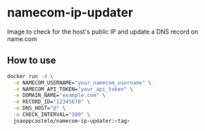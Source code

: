 # namecom-ip-updater
Image to check for the host's public IP and update a DNS record on name.com

## How to use
```bash
docker run -d \
  -e NAMECOM_USERNAME="your_namecom_username" \
  -e NAMECOM_API_TOKEN="your_api_token" \
  -e DOMAIN_NAME="example.com" \
  -e RECORD_ID="12345678" \
  -e DNS_HOST="@" \
  -e CHECK_INTERVAL="300" \
  joaoppcastelo/namecom-ip-updater:<tag>
```
